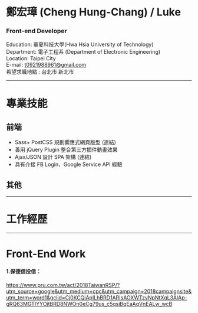 # 鄭宏璋 (Cheng Hung-Chang) / Luke 

### Front-end Developer 
Education: 華夏科技大學(Hwa Hsia University of Technology)<br>
Department: 電子工程系 (Department of Electronic Engineering)<br>
Location: Taipei City         <br>
E-mail: t0921988961@gmail.com <br>
希望求職地點 : 台北市 新北市 <br>

* * *

# 專業技能
## 前端
+ Sass+ PostCSS 規劃響應式網頁版型 (連結)
+ 善用 jQuery Plugin 整合第三方插件動畫效果
+ Ajax/JSON 設計 SPA 架構 (連結)
+ 具有介接 FB Login、Google Service API 經驗
## 其他

* * *

# 工作經歷

* * *

# Front-End Work
#### 1.保德信投信：
<https://www.pru.com.tw/act/2018TaiwanRSP/?utm_source=google&utm_medium=cpc&utm_campaign=2018campaignsite&utm_term=word1&gclid=Cj0KCQiApILhBRD1ARIsAOXWTzvNpNtXgL3AlAp-gRQ63MGTIYYOjtBRD8NWOn0eCg79us_c5qsjBqEaAqVnEALw_wcB>
